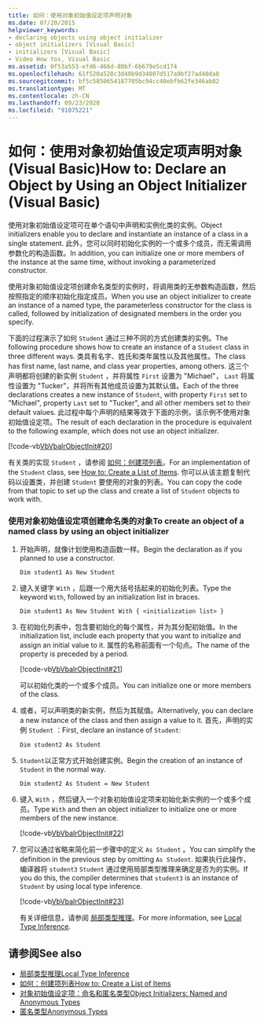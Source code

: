 ```yaml
---
title: 如何：使用对象初始值设定项声明对象
ms.date: 07/20/2015
helpviewer_keywords:
- declaring objects using object initializer
- object initializers [Visual Basic]
- initializers [Visual Basic]
- Video How tos, Visual Basic
ms.assetid: 0f53a553-efd6-466d-80bf-6b679e5cd174
ms.openlocfilehash: 61f520a528c3d40b9d34807d517a9bf27ad40da8
ms.sourcegitcommit: bf5c5850654187705bc94cc40ebfb62fe346ab02
ms.translationtype: MT
ms.contentlocale: zh-CN
ms.lasthandoff: 09/23/2020
ms.locfileid: "91075221"
---
```

# <a name="how-to-declare-an-object-by-using-an-object-initializer-visual-basic"></a><span data-ttu-id="c88ec-102">如何：使用对象初始值设定项声明对象 (Visual Basic)</span><span class="sxs-lookup"><span data-stu-id="c88ec-102">How to: Declare an Object by Using an Object Initializer (Visual Basic)</span></span>

<span data-ttu-id="c88ec-103">使用对象初始值设定项可在单个语句中声明和实例化类的实例。</span><span class="sxs-lookup"><span data-stu-id="c88ec-103">Object initializers enable you to declare and instantiate an instance of a class in a single statement.</span></span> <span data-ttu-id="c88ec-104">此外，您可以同时初始化实例的一个或多个成员，而无需调用参数化的构造函数。</span><span class="sxs-lookup"><span data-stu-id="c88ec-104">In addition, you can initialize one or more members of the instance at the same time, without invoking a parameterized constructor.</span></span>  
  
 <span data-ttu-id="c88ec-105">使用对象初始值设定项创建命名类型的实例时，将调用类的无参数构造函数，然后按照指定的顺序初始化指定成员。</span><span class="sxs-lookup"><span data-stu-id="c88ec-105">When you use an object initializer to create an instance of a named type, the parameterless constructor for the class is called, followed by initialization of designated members in the order you specify.</span></span>  
  
 <span data-ttu-id="c88ec-106">下面的过程演示了如何 `Student` 通过三种不同的方式创建类的实例。</span><span class="sxs-lookup"><span data-stu-id="c88ec-106">The following procedure shows how to create an instance of a `Student` class in three different ways.</span></span> <span data-ttu-id="c88ec-107">类具有名字、姓氏和类年属性以及其他属性。</span><span class="sxs-lookup"><span data-stu-id="c88ec-107">The class has first name, last name, and class year properties, among others.</span></span> <span data-ttu-id="c88ec-108">这三个声明都将创建的新实例 `Student` ，并将属性 `First` 设置为 "Michael"， `Last` 将属性设置为 "Tucker"，并将所有其他成员设置为其默认值。</span><span class="sxs-lookup"><span data-stu-id="c88ec-108">Each of the three declarations creates a new instance of `Student`, with property `First` set to "Michael", property `Last` set to "Tucker", and all other members set to their default values.</span></span> <span data-ttu-id="c88ec-109">此过程中每个声明的结果等效于下面的示例，该示例不使用对象初始值设定项。</span><span class="sxs-lookup"><span data-stu-id="c88ec-109">The result of each declaration in the procedure is equivalent to the following example, which does not use an object initializer.</span></span>  
  
 [!code-vb[VbVbalrObjectInit#20](~/samples/snippets/visualbasic/VS_Snippets_VBCSharp/VbVbalrObjectInit/VB/Class2.vb#20)]  
  
 <span data-ttu-id="c88ec-110">有关类的实现 `Student` ，请参阅 [如何：创建项列表](../../concepts/linq/how-to-create-a-list-of-items.md)。</span><span class="sxs-lookup"><span data-stu-id="c88ec-110">For an implementation of the `Student` class, see [How to: Create a List of Items](../../concepts/linq/how-to-create-a-list-of-items.md).</span></span> <span data-ttu-id="c88ec-111">你可以从该主题复制代码以设置类，并创建 `Student` 要使用的对象的列表。</span><span class="sxs-lookup"><span data-stu-id="c88ec-111">You can copy the code from that topic to set up the class and create a list of `Student` objects to work with.</span></span>  
  
### <a name="to-create-an-object-of-a-named-class-by-using-an-object-initializer"></a><span data-ttu-id="c88ec-112">使用对象初始值设定项创建命名类的对象</span><span class="sxs-lookup"><span data-stu-id="c88ec-112">To create an object of a named class by using an object initializer</span></span>  
  
1. <span data-ttu-id="c88ec-113">开始声明，就像计划使用构造函数一样。</span><span class="sxs-lookup"><span data-stu-id="c88ec-113">Begin the declaration as if you planned to use a constructor.</span></span>  
  
     `Dim student1 As New Student`  
  
2. <span data-ttu-id="c88ec-114">键入关键字 `With` ，后跟一个用大括号括起来的初始化列表。</span><span class="sxs-lookup"><span data-stu-id="c88ec-114">Type the keyword `With`, followed by an initialization list in braces.</span></span>  
  
     `Dim student1 As New Student With { <initialization list> }`  
  
3. <span data-ttu-id="c88ec-115">在初始化列表中，包含要初始化的每个属性，并为其分配初始值。</span><span class="sxs-lookup"><span data-stu-id="c88ec-115">In the initialization list, include each property that you want to initialize and assign an initial value to it.</span></span> <span data-ttu-id="c88ec-116">属性的名称前面有一个句点。</span><span class="sxs-lookup"><span data-stu-id="c88ec-116">The name of the property is preceded by a period.</span></span>  
  
     [!code-vb[VbVbalrObjectInit#21](~/samples/snippets/visualbasic/VS_Snippets_VBCSharp/VbVbalrObjectInit/VB/Class2.vb#21)]  
  
     <span data-ttu-id="c88ec-117">可以初始化类的一个或多个成员。</span><span class="sxs-lookup"><span data-stu-id="c88ec-117">You can initialize one or more members of the class.</span></span>  
  
4. <span data-ttu-id="c88ec-118">或者，可以声明类的新实例，然后为其赋值。</span><span class="sxs-lookup"><span data-stu-id="c88ec-118">Alternatively, you can declare a new instance of the class and then assign a value to it.</span></span> <span data-ttu-id="c88ec-119">首先，声明的实例 `Student` ：</span><span class="sxs-lookup"><span data-stu-id="c88ec-119">First, declare an instance of `Student`:</span></span>  
  
     `Dim student2 As Student`  
  
5. <span data-ttu-id="c88ec-120">`Student`以正常方式开始创建实例。</span><span class="sxs-lookup"><span data-stu-id="c88ec-120">Begin the creation of an instance of `Student` in the normal way.</span></span>  
  
     `Dim student2 As Student = New Student`  
  
6. <span data-ttu-id="c88ec-121">键入 `With` ，然后键入一个对象初始值设定项来初始化新实例的一个或多个成员。</span><span class="sxs-lookup"><span data-stu-id="c88ec-121">Type `With` and then an object initializer to initialize one or more members of the new instance.</span></span>  
  
     [!code-vb[VbVbalrObjectInit#22](~/samples/snippets/visualbasic/VS_Snippets_VBCSharp/VbVbalrObjectInit/VB/Class2.vb#22)]  
  
7. <span data-ttu-id="c88ec-122">您可以通过省略来简化前一步骤中的定义 `As Student` 。</span><span class="sxs-lookup"><span data-stu-id="c88ec-122">You can simplify the definition in the previous step by omitting `As Student`.</span></span> <span data-ttu-id="c88ec-123">如果执行此操作，编译器将 `student3` `Student` 通过使用局部类型推理来确定是否为的实例。</span><span class="sxs-lookup"><span data-stu-id="c88ec-123">If you do this, the compiler determines that `student3` is an instance of `Student` by using local type inference.</span></span>  
  
     [!code-vb[VbVbalrObjectInit#23](~/samples/snippets/visualbasic/VS_Snippets_VBCSharp/VbVbalrObjectInit/VB/Class2.vb#23)]  
  
     <span data-ttu-id="c88ec-124">有关详细信息，请参阅 [局部类型推理](../variables/local-type-inference.md)。</span><span class="sxs-lookup"><span data-stu-id="c88ec-124">For more information, see [Local Type Inference](../variables/local-type-inference.md).</span></span>  
  
## <a name="see-also"></a><span data-ttu-id="c88ec-125">请参阅</span><span class="sxs-lookup"><span data-stu-id="c88ec-125">See also</span></span>

- [<span data-ttu-id="c88ec-126">局部类型推理</span><span class="sxs-lookup"><span data-stu-id="c88ec-126">Local Type Inference</span></span>](../variables/local-type-inference.md)
- [<span data-ttu-id="c88ec-127">如何：创建项列表</span><span class="sxs-lookup"><span data-stu-id="c88ec-127">How to: Create a List of Items</span></span>](../../concepts/linq/how-to-create-a-list-of-items.md)
- [<span data-ttu-id="c88ec-128">对象初始值设定项：命名和匿名类型</span><span class="sxs-lookup"><span data-stu-id="c88ec-128">Object Initializers: Named and Anonymous Types</span></span>](object-initializers-named-and-anonymous-types.md)
- [<span data-ttu-id="c88ec-129">匿名类型</span><span class="sxs-lookup"><span data-stu-id="c88ec-129">Anonymous Types</span></span>](anonymous-types.md)
